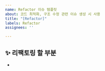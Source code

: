 ```yaml
---
name: Refactor 이슈 템플릿
about: 코드 최적화, 구조 수정 관련 이슈 생성 시 사용
title: "[Refactor]"
labels: Refactor
assignees: ''

---
```


## ✨ 리팩토링 할 부분
-
